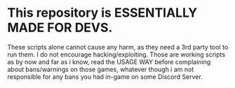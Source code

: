 # This repository is ESSENTIALLY MADE FOR DEVS. #

 These scripts alone cannot cause any harm, as they need a 3rd party tool to run them. I do not encourage hacking/exploiting. Those are working scripts as by now and far as i know, read the USAGE WAY before complaining about bans/warnings on those games, whatever though i am not responsible for any bans you had in-game on some Discord Server.
